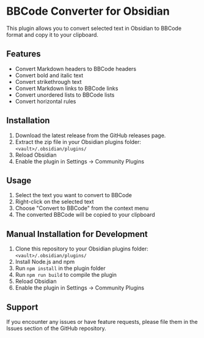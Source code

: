 # BBCode Converter for Obsidian

This plugin allows you to convert selected text in Obsidian to BBCode format and copy it to your clipboard.

## Features

- Convert Markdown headers to BBCode headers
- Convert bold and italic text
- Convert strikethrough text
- Convert Markdown links to BBCode links
- Convert unordered lists to BBCode lists
- Convert horizontal rules

## Installation

1. Download the latest release from the GitHub releases page.
2. Extract the zip file in your Obsidian plugins folder: `<vault>/.obsidian/plugins/`
3. Reload Obsidian
4. Enable the plugin in Settings -> Community Plugins

## Usage

1. Select the text you want to convert to BBCode
2. Right-click on the selected text
3. Choose "Convert to BBCode" from the context menu
4. The converted BBCode will be copied to your clipboard

## Manual Installation for Development

1. Clone this repository to your Obsidian plugins folder: `<vault>/.obsidian/plugins/`
2. Install Node.js and npm
3. Run `npm install` in the plugin folder
4. Run `npm run build` to compile the plugin
5. Reload Obsidian
6. Enable the plugin in Settings -> Community Plugins

## Support

If you encounter any issues or have feature requests, please file them in the Issues section of the GitHub repository.

